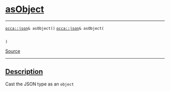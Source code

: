 
<h1 id="as-object">
 <a href="#/api/json/asObject" class="anchor">
   <span>asObject</span>
  </a>
</h1>

<div class="signature">

<hr>

  <div class="definition-container">
    <div class="definition">
      <code class="desktop-only"><a href="#/api/json/">occa::json</a>&amp; asObject()</code>
      <code class="mobile-only"><a href="#/api/json/">occa::json</a>&amp; asObject(
    
)</code>
      <div class="flex-spacing"></div>
      <a href="https://github.com/libocca/occa/blob/06c83625/include/occa/types/json.hpp#L623" target="_blank">Source</a>
    </div>
    
  </div>

  <hr>
</div>


<h2 id="description">
 <a href="#/api/json/asObject?id=description" class="anchor">
   <span>Description</span>
  </a>
</h2>

Cast the JSON type as an `object`
